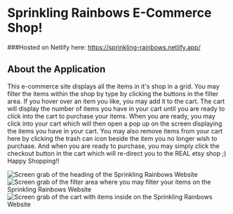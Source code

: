# Sprinkling Rainbows E-Commerce Shop!

###Hosted on Netlify here: https://sprinkling-rainbows.netlify.app/

## About the Application

This e-commerce site displays all the items in it's shop in a grid. You may filter the items within the shop by type by clicking the buttons in the filter area. If you hover over an item you like, you may add it to the cart. The cart will display the number of items you have in your cart until you are ready to click into the cart to purchase your items. When you are ready, you may click into your cart which will then open a pop up on the screen displaying the items you have in your cart. You may also remove items from your cart here by clicking the trash can icon beside the item you no longer wish to purchase. And when you are ready to purchase, you may simply click the checkout button in the cart which will re-direct you to the REAL etsy shop ;)
Happy Shopping!!


![Screen grab of the heading of the Sprinkling Rainbows Website](https://user-images.githubusercontent.com/91764847/143325407-c2f6a4d0-7c18-44ce-b6c6-e20c66f0fb28.PNG)
![Screen grab of the filter area where you may filter your items on the Sprinkling Rainbows Website](https://user-images.githubusercontent.com/91764847/143325441-f90ba4a6-3928-429e-a5c9-b11fc7b5376e.PNG)
![Screen grab of the cart with items inside on the Sprinkling Rainbows Website](https://user-images.githubusercontent.com/91764847/143325462-41a9348c-a020-4f11-8239-7f6089a39aed.PNG) 

